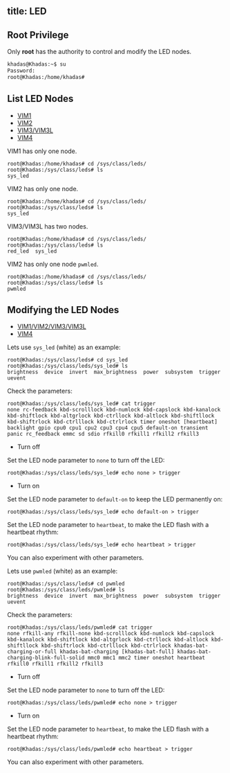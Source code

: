 title: LED
---

## Root Privilege

Only **root** has the authority to control and modify the LED nodes.

```bash
khadas@Khadas:~$ su
Password:
root@Khadas:/home/khadas#
```

## List LED Nodes

<ul class="nav nav-tabs" id="myTab" role="tablist">
  <li class="nav-item" role="presentation">
    <a class="nav-link active" id="home-tab" data-toggle="tab" href="#vim1-node" role="tab" aria-controls="vim1" aria-selected="true">VIM1</a>
  </li>
  <li class="nav-item" role="presentation">
    <a class="nav-link" id="profile-tab" data-toggle="tab" href="#vim2-node" role="tab" aria-controls="vim2" aria-selected="false">VIM2</a>
  </li>
  <li class="nav-item" role="presentation">
    <a class="nav-link" id="contact-tab" data-toggle="tab" href="#vim3-node" role="tab" aria-controls="vim3" aria-selected="false">VIM3/VIM3L</a>
  </li>
  <li class="nav-item" role="presentation">
    <a class="nav-link" id="contact-tab" data-toggle="tab" href="#vim4-node" role="tab" aria-controls="vim4" aria-selected="false">VIM4</a>
  </li>
</ul>
<div class="tab-content" id="myTabContent">
  <div class="tab-pane fade show active" id="vim1-node" role="tabpanel" aria-labelledby="vim1-tab">
  
  VIM1 has only one node.

  ```
  root@Khadas:/home/khadas# cd /sys/class/leds/
  root@Khadas:/sys/class/leds# ls
  sys_led
  ```
  </div>
  <div class="tab-pane fade" id="vim2-node" role="tabpanel" aria-labelledb="vim2-tab">

  VIM2 has only one node.

  ```
  root@Khadas:/home/khadas# cd /sys/class/leds/
  root@Khadas:/sys/class/leds# ls
  sys_led
  ```
  </div>
  <div class="tab-pane fade" id="vim3-node" role="tabpanel" aria-labelledby="vim3-tab">

  VIM3/VIM3L has two nodes.

  ```
  root@Khadas:/home/khadas# cd /sys/class/leds/
  root@Khadas:/sys/class/leds# ls
  red_led  sys_led
  ```
  </div>
  <div class="tab-pane fade" id="vim4-node" role="tabpanel" aria-labelledby="vim4-tab">

  VIM2 has only one node `pwmled`.

  ```
  root@Khadas:/home/khadas# cd /sys/class/leds/
  root@Khadas:/sys/class/leds# ls
  pwmled
  ```
  </div>
</div>


## Modifying the LED Nodes


<ul class="nav nav-tabs" id="myTab" role="tablist">
  <li class="nav-item" role="presentation">
    <a class="nav-link active" id="home-tab" data-toggle="tab" href="#vim1" role="tab" aria-controls="vim1" aria-selected="true">VIM1/VIM2/VIM3/VIM3L</a>
  </li>
  <li class="nav-item" role="presentation">
    <a class="nav-link" id="contact-tab" data-toggle="tab" href="#vim4" role="tab" aria-controls="vim4" aria-selected="false">VIM4</a>
  </li>
</ul>
<div class="tab-content" id="myTabContent">
  <div class="tab-pane fade show active" id="vim1" role="tabpanel" aria-labelledby="vim1-tab">

Lets use `sys_led` (white) as an example:

```
root@Khadas:/sys/class/leds# cd sys_led
root@Khadas:/sys/class/leds/sys_led# ls
brightness  device  invert  max_brightness  power  subsystem  trigger  uevent
```

Check the parameters:

```
root@Khadas:/sys/class/leds/sys_led# cat trigger
none rc-feedback kbd-scrolllock kbd-numlock kbd-capslock kbd-kanalock kbd-shiftlock kbd-altgrlock kbd-ctrllock kbd-altlock kbd-shiftllock kbd-shiftrlock kbd-ctrlllock kbd-ctrlrlock timer oneshot [heartbeat] backlight gpio cpu0 cpu1 cpu2 cpu3 cpu4 cpu5 default-on transient panic rc_feedback emmc sd sdio rfkill0 rfkill1 rfkill2 rfkill3
```

* Turn off

Set the LED node parameter to `none` to turn off the LED:

```
root@Khadas:/sys/class/leds/sys_led# echo none > trigger
```

* Turn on

Set the LED node parameter to `default-on` to keep the LED permanently on:

```
root@Khadas:/sys/class/leds/sys_led# echo default-on > trigger
```

Set the LED node parameter to `heartbeat`, to make the LED flash with a heartbeat rhythm:

```
root@Khadas:/sys/class/leds/sys_led# echo heartbeat > trigger
```

You can also experiment with other parameters.                                                                                                                                            

  </div>
  <div class="tab-pane fade" id="vim4" role="tabpanel" aria-labelledby="vim4-tab">

Lets use `pwmled` (white) as an example:

```
root@Khadas:/sys/class/leds# cd pwmled
root@Khadas:/sys/class/leds/pwmled# ls
brightness  device  invert  max_brightness  power  subsystem  trigger  uevent
```

Check the parameters:

```
root@Khadas:/sys/class/leds/pwmled# cat trigger
none rfkill-any rfkill-none kbd-scrolllock kbd-numlock kbd-capslock kbd-kanalock kbd-shiftlock kbd-altgrlock kbd-ctrllock kbd-altlock kbd-shiftllock kbd-shiftrlock kbd-ctrlllock kbd-ctrlrlock khadas-bat-charging-or-full khadas-bat-charging [khadas-bat-full] khadas-bat-charging-blink-full-solid mmc0 mmc1 mmc2 timer oneshot heartbeat rfkill0 rfkill1 rfkill2 rfkill3
```

* Turn off

Set the LED node parameter to `none` to turn off the LED:

```
root@Khadas:/sys/class/leds/pwmled# echo none > trigger
```

* Turn on

Set the LED node parameter to `heartbeat`, to make the LED flash with a heartbeat rhythm:

```
root@Khadas:/sys/class/leds/pwmled# echo heartbeat > trigger
```

You can also experiment with other parameters.                                                                                                                                            

  </div>
</div>

